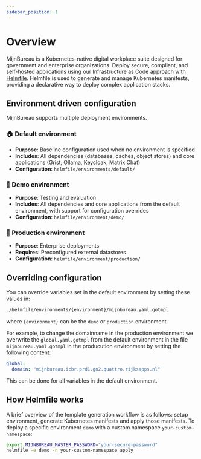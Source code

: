 ```yaml
---
sidebar_position: 1
---
```


# Overview

MijnBureau is a Kubernetes-native digital workplace suite designed for government and enterprise organizations.
Deploy secure, compliant, and self-hosted applications using our Infrastructure as Code approach with [Helmfile](https://helmfile.readthedocs.io/en/latest/).
Helmfile is used to generate and manage Kubernetes manifests, providing a declarative way to deploy complex application stacks.

## Environment driven configuration

MijnBureau supports multiple deployment environments.

### 🏠 Default environment

- **Purpose**: Baseline configuration used when no environment is specified
- **Includes**: All dependencies (databases, caches, object stores) and core applications (Grist, Ollama, Keycloak, Matrix Chat)
- **Configuration**: `helmfile/environments/default/`

### 🚀 Demo environment

- **Purpose**: Testing and evaluation
- **Includes**: All dependencies and core applications from the default environment, with support for configuration overrides
- **Configuration**: `helmfile/environment/demo/`

### 🏢 Production environment

- **Purpose**: Enterprise deployments
- **Requires**: Preconfigured external datastores
- **Configuration**: `helmfile/environment/production/`

## Overriding configuration

You can override variables set in the default environment by setting these values in:

```bash
./helmfile/environments/{environment}/mijnbureau.yaml.gotmpl
```

where `{environment}` can be the `demo` or `production` environment.

For example, to change the domainname in the production environment we overwrite the
`global.yaml.gotmpl` from the default environment in the file
`mijnbureau.yaml.gotmpl` in the producution environment by setting the following content:

```yaml
global:
  domain: "mijnbureau.icbr.prd1.gn2.quattro.rijksapps.nl"
```

This can be done for all variables in the default environment.

## How Helmfile works

A brief overview of the template generation workflow is as follows: setup environment, generate Kubernetes manifests and apply those manifests.
To deploy a specific environment `demo` with a custom namespace `your-custom-namespace`:

```bash
export MIJNBUREAU_MASTER_PASSWORD="your-secure-password"
helmfile -e demo -n your-custom-namespace apply
```
